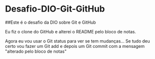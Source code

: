 # Desafio-DIO-Git-GitHub

##Este é o desafio da DIO sobre Git e GitHub

Eu fiz o clone do GitHub e alterei o README pelo bloco de notas.

Agora eu vou usar o Git status para ver se tem mudanças... Se tudo deu certo vou fazer um Git add e depois um Git commit com a mensagem "alterado pelo bloco de notas"
